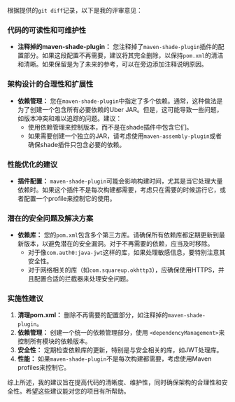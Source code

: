 根据提供的`git diff`记录，以下是我的评审意见：

### 代码的可读性和可维护性

- **注释掉的maven-shade-plugin：** 您注释掉了`maven-shade-plugin`插件的配置部分。如果这段配置不再需要，建议将其完全删除，以保持`pom.xml`的清洁和清晰。如果保留是为了未来的参考，可以在旁边添加注释说明原因。

### 架构设计的合理性和扩展性

- **依赖管理：** 您在`maven-shade-plugin`中指定了多个依赖。通常，这种做法是为了创建一个包含所有必要依赖的Uber JAR。但是，这可能导致一些问题，如版本冲突和难以追踪的问题。建议：
  - 使用依赖管理来控制版本，而不是在shade插件中包含它们。
  - 如果需要创建一个独立的JAR，请考虑使用`maven-assembly-plugin`或者确保shade插件只包含必要的依赖。

### 性能优化的建议

- **插件配置：** `maven-shade-plugin`可能会影响构建时间，尤其是当它处理大量依赖时。如果这个插件不是每次构建都需要，考虑只在需要的时候运行它，或者配置一个profile来控制它的使用。

### 潜在的安全问题及解决方案

- **依赖库：** 您的`pom.xml`包含多个第三方库。请确保所有依赖库都定期更新到最新版本，以避免潜在的安全漏洞。对于不再需要的依赖，应当及时移除。
  - 对于像`com.auth0:java-jwt`这样的库，如果处理敏感信息，要特别注意其安全性。
  - 对于网络相关的库（如`com.squareup.okhttp3`），应确保使用HTTPS，并且配置合适的拦截器来处理安全问题。

### 实施性建议

1. **清理pom.xml：** 删除不再需要的配置部分，如注释掉的`maven-shade-plugin`。
2. **依赖管理：** 创建一个统一的依赖管理部分，使用 `<dependencyManagement>`来控制所有模块的依赖版本。
3. **安全性：** 定期检查依赖库的更新，特别是与安全相关的库，如JWT处理库。
4. **性能：** 如果`maven-shade-plugin`不是每次构建都需要，考虑使用Maven profiles来控制它。

综上所述，我的建议旨在提高代码的清晰度、维护性，同时确保架构的合理性和安全性。希望这些建议能对您的项目有所帮助。